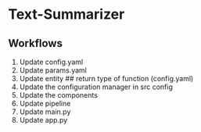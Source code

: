 # Text-Summarizer

## Workflows

1. Update config.yaml
2. Update params.yaml
3. Update entity ## return type of function (config.yaml)
4. Update the configuration manager in src config
5. Update the components 
6. Update pipeline 
7. Update main.py
8. Update app.py


